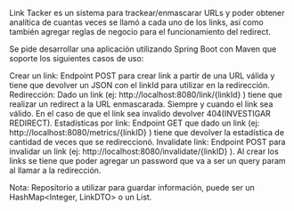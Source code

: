 Link Tacker es un sistema para trackear/enmascarar URLs y poder obtener analítica de cuantas veces se llamó a cada uno de los links, así como también agregar reglas de negocio para el funcionamiento del redirect.

Se pide desarrollar una aplicación utilizando Spring Boot con Maven que soporte los siguientes casos de uso:

Crear un link: Endpoint POST para crear link a partir de una URL válida y tiene que devolver un JSON con el linkId para utilizar en la redirección.
Redirección:  Dado un link (ej: http://localhost:8080/link/{linkId} ) tiene que realizar un redirect a la URL enmascarada. Siempre y cuando el link sea válido. En el caso de que el link sea invalido devolver 404(INVESTIGAR REDIRECT).
Estadísticas por link: Endpoint GET que dado un link (ej: http://localhost:8080/metrics/{linkID} ) tiene que devolver la estadística de cantidad de veces que se redireccionó.
Invalidate link: Endpoint POST para invalidar un link (ej: http://localhost:8080/invalidate/{linkID} ).
Al crear los links se tiene que poder agregar un password que va a ser un query param al llamar a la redirección.

Nota: Repositorio a utilizar para guardar información, puede ser un HashMap<Integer, LinkDTO> o un List<LinkDTO>.
